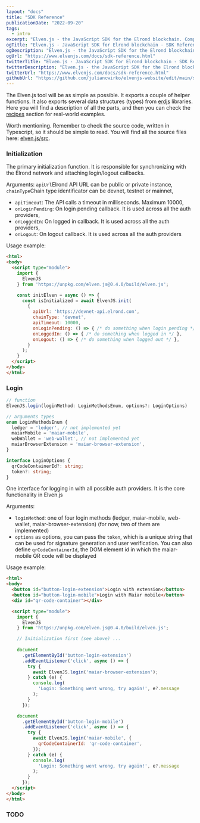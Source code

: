 ```yaml
---
layout: "docs"
title: "SDK Reference"
publicationDate: "2022-09-20"
tags:
  - intro
excerpt: "Elven.js - the JavaScript SDK for the Elrond blockchain. Compact and simplified wrapper for erdjs!"
ogTitle: "Elven.js - JavaScript SDK for Elrond blockchain - SDK Reference!"
ogDescription: "Elven.js - the JavaScript SDK for the Elrond blockchain. Compact and simplified wrapper for erdjs!"
ogUrl: "https://www.elvenjs.com/docs/sdk-reference.html"
twitterTitle: "Elven.js - JavaScript SDK for Elrond blockchain - SDK Reference!"
twitterDescription: "Elven.js - the JavaScript SDK for the Elrond blockchain. Compact and simplified wrapper for erdjs!"
twitterUrl: "https://www.elvenjs.com/docs/sdk-reference.html"
githubUrl: "https://github.com/juliancwirko/elvenjs-website/edit/main/src/docs/sdk-reference.md"
---
```


The Elven.js tool will be as simple as possible. It exports a couple of helper functions. It also exports several data structures (types) from [erdjs](https://docs.elrond.com/sdk-and-tools/erdjs/erdjs/) libraries. Here you will find a description of all the parts, and then you can check the [recipes](/docs/recipes.html) section for real-world examples.

Worth mentioning. Remember to check the source code, written in Typescript, so it should be simple to read. You will find all the source files here: [elven.js/src](https://github.com/juliancwirko/elven.js/tree/main/src).

### Initialization
The primary initialization function. It is responsible for synchronizing with the Elrond network and attaching login/logout callbacks.

Arguments:
`apiUrl`Elrond API URL can be public or private instance,
`chainType`Chain type identificator can be devnet, testnet or mainnet,
- `apiTimeout`: The API calls a timeout in milliseconds. Maximum 10000,
- `onLoginPending`: On login pending callback. It is used across all the auth providers,
- `onLoggedIn`: On logged in callback. It is used across all the auth providers,
- `onLogout`: On logout callback. It is used across all the auth providers

Usage example:

```html
<html>
<body>
  <script type="module">
    import {
      ElvenJS
    } from 'https://unpkg.com/elven.js@0.4.0/build/elven.js';

    const initElven = async () => {
      const isInitialized = await ElvenJS.init(
        {
          apiUrl: 'https://devnet-api.elrond.com',
          chainType: 'devnet',
          apiTimeout: 10000,
          onLoginPending: () => { /* do something when login pending */ },
          onLoggedIn: () => { /* do something when logged in */ },
          onLogout: () => { /* do something when logged out */ },
        }
      );
    }
  </script>
</body>
</html>
```

### Login

```typescript
// function
ElvenJS.login(loginMethod: LoginMethodsEnum, options?: LoginOptions)

// arguments types
enum LoginMethodsEnum {
  ledger = 'ledger', // not implemented yet
  maiarMobile = 'maiar-mobile',
  webWallet = 'web-wallet', // not implemented yet
  maiarBrowserExtension = 'maiar-browser-extension',
}

interface LoginOptions {
  qrCodeContainerId?: string;
  token?: string;
}
```

One interface for logging in with all possible auth providers. It is the core functionality in Elven.js

Arguments:

- `loginMethod`: one of four login methods (ledger, maiar-mobile, web-wallet, maiar-browser-extension) (for now, two of them are implemented)
- `options` as options, you can pass the `token`, which is a unique string that can be used for signature generation and user verification. You can also define `qrCodeContainerId`, the DOM element id in which the maiar-mobile QR code will be displayed

Usage example:

```html
<html>
<body>
  <button id="button-login-extension">Login with extension</button>
  <button id="button-login-mobile">Login with Maiar mobile</button>
  <div id="qr-code-container"></div>

  <script type="module">
    import {
      ElvenJS
    } from 'https://unpkg.com/elven.js@0.4.0/build/elven.js';

    // Initialization first (see above) ...
    
    document
      .getElementById('button-login-extension')
      .addEventListener('click', async () => {
        try {
          await ElvenJS.login('maiar-browser-extension');
        } catch (e) {
          console.log(
            'Login: Something went wrong, try again!', e?.message
          );
        }
      });

    document
      .getElementById('button-login-mobile')
      .addEventListener('click', async () => {
        try {
          await ElvenJS.login('maiar-mobile', {
            qrCodeContainerId: 'qr-code-container',
          });
        } catch (e) {
          console.log(
            'Login: Something went wrong, try again!', e?.message
          );
        }
      });
  </script>
</body>
</html>
```

### TODO